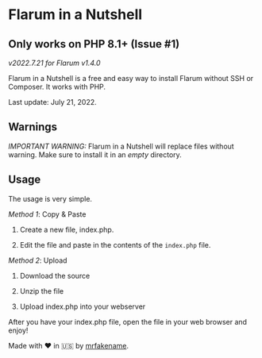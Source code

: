 # Flarum in a Nutshell
## Only works on PHP 8.1+ (Issue #1)
_v2022.7.21 for Flarum v1.4.0_

Flarum in a Nutshell is a free and easy way to install Flarum without SSH or Composer. It works with PHP.

Last update: July 21, 2022.
## Warnings
*IMPORTANT WARNING:* Flarum in a Nutshell will replace files without warning. Make sure to install it in an _empty_ directory.
## Usage
The usage is very simple.

*Method 1*: Copy & Paste

1. Create a new file, index.php.

2. Edit the file and paste in the contents of the `index.php` file.

*Method 2*: Upload

1. Download the source

2. Unzip the file

3. Upload index.php into your webserver



After you have your index.php file, open the file in your web browser and enjoy!


Made with &hearts; in :us: by [mrfakename](https://mrfake.name).
